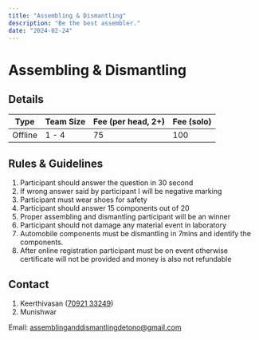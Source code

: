 ```yaml
---
title: "Assembling & Dismantling"
description: "Be the best assembler."
date: "2024-02-24"
---
```


# Assembling & Dismantling

## Details

| Type    | Team Size | Fee (per head, 2+) | Fee (solo) |
| ------- | --------- | ------------------ | ---------- |
| Offline | 1 - 4     | 75                 | 100        |

## Rules & Guidelines

1. Participant should answer the question in 30 second
2. If wrong answer said by participant I will be negative marking
3. Participant must wear shoes for safety
4. Participant should answer 15 components out of 20
5. Proper assembling and dismantling participant will be an winner
6. Participant should not damage any material event in laboratory
7. Automobile components must be dismantling in 7mins and identify the components.
8. After online registration participant must be on event otherwise certificate will not be provided and money is also not refundable

## Contact

1. Keerthivasan ([70921 33249](tel:+917092133249))
2. Munishwar

Email: assemblinganddismantlingdetono@gmail.com